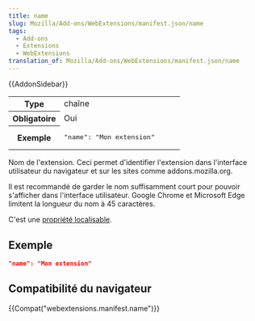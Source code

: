 ```yaml
---
title: name
slug: Mozilla/Add-ons/WebExtensions/manifest.json/name
tags:
  - Add-ons
  - Extensions
  - WebExtensions
translation_of: Mozilla/Add-ons/WebExtensions/manifest.json/name
---
```

{{AddonSidebar}}

<table class="standard-table">
  <tbody>
    <tr>
      <th scope="row" style="width: 30%">Type</th>
      <td>chaîne</td>
    </tr>
    <tr>
      <th scope="row">Obligatoire</th>
      <td>Oui</td>
    </tr>
    <tr>
      <th scope="row">Exemple</th>
      <td><pre class="brush: json">"name": "Mon extension"</pre></td>
    </tr>
  </tbody>
</table>

Nom de l'extension. Ceci permet d'identifier l'extension dans l'interface utilisateur du navigateur et sur les sites comme addons.mozilla.org.

Il est recommandé de garder le nom suffisamment court pour pouvoir s'afficher dans l'interface utilisateur. Google Chrome et Microsoft Edge limitent la longueur du nom à 45 caractères.

C'est une [propriété localisable](/fr/Add-ons/WebExtensions/Internationalization#Internationalizing_manifest.json).

## Exemple

```json
"name": "Mon extension"
```

## Compatibilité du navigateur

{{Compat("webextensions.manifest.name")}}
